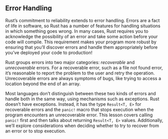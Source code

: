 ## Error Handling

Rust’s commitment to reliability extends to error handling. Errors are a fact of life in software, so Rust has a number of features for handling situations in which something goes wrong. In many cases, Rust requires you to acknowledge the possibility of an error and take some action before your code will compile. This requirement makes your program more robust by ensuring that you’ll discover errors and handle them appropriately before you’ve deployed your code to production!

Rust groups errors into two major categories: _recoverable_ and _unrecoverable_ errors. For a recoverable error, such as a file not found error, it’s reasonable to report the problem to the user and retry the operation. Unrecoverable errors are always symptoms of bugs, like trying to access a location beyond the end of an array.

Most languages don’t distinguish between these two kinds of errors and handle both in the same way, using mechanisms such as exceptions. Rust doesn’t have exceptions. Instead, it has the type `Result<T, E>` for recoverable errors and the `panic!` macro that stops execution when the program encounters an unrecoverable error. This lesson covers calling `panic!` first and then talks about returning `Result<T, E>` values. Additionally, we’ll explore considerations when deciding whether to try to recover from an error or to stop execution.

